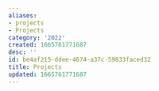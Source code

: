 ```yaml
---
aliases:
- projects
- Projects
category: '2022'
created: 1665761771687
desc: ''
id: be4af215-ddee-4674-a37c-59833faced32
title: Projects
updated: 1665761771687
---
```

   
